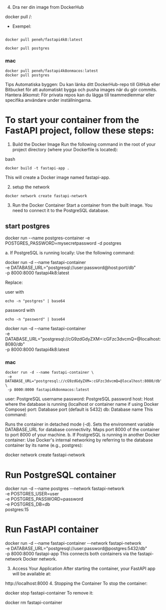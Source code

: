 4. Dra ner din image from DockerHub

docker pull <username>/<repository-name>:<tag>

- Exempel:

```

docker pull peneh/fastapi4k8:latest

docker pull postgres

```

### mac

```
docker pull peneh/fastapi4k8onmacos:latest
docker pull postgres

```

Tips
Automatiska byggen: Du kan länka ditt DockerHub-repo till GitHub eller Bitbucket för att automatiskt bygga och pusha images när du gör commits.
Hantera åtkomst: För privata repos kan du lägga till teammedlemmar eller specifika användare under inställningarna.

# To start your container from the FastAPI project, follow these steps:

1. Build the Docker Image
   Run the following command in the root of your project directory (where your Dockerfile is located):

bash

```
docker build -t fastapi-app .

```

This will create a Docker image named fastapi-app.

2. setup the network

```
docker network create fastapi-network

```

3. Run the Docker Container
   Start a container from the built image. You need to connect it to the PostgreSQL database.

## start postgres

docker run --name postgres-container -e POSTGRES_PASSWORD=mysecretpassword -d postgres

a. If PostgreSQL is running locally:
Use the following command:

docker run -d --name fastapi-container \
 -e DATABASE_URL="postgresql://user:password@host:port/db" \
 -p 8000:8000 fastapi4k8:latest

Replace:

user with

```
echo -n "postgres" | base64
```

password with

```
echo -n "password" | base64
```

docker run -d --name fastapi-container \
 -e DATABASE_URL="postgresql://cG9zdGdyZXM=:cGFzc3dvcmQ=@localhost:8080/db" \
 -p 8000:8000 fastapi4k8:latest

### mac

```
docker run -d --name fastapi-container \
 -e DATABASE_URL="postgresql://cG9zdGdyZXM=:cGFzc3dvcmQ=@localhost:8080/db" \
 -p 8000:8000 fastapi4k8onmacos:latest

```

user: PostgreSQL username
password: PostgreSQL password
host: Host where the database is running (localhost or container name if using Docker Compose)
port: Database port (default is 5432)
db: Database name
This command:

Runs the container in detached mode (-d).
Sets the environment variable DATABASE_URL for database connectivity.
Maps port 8000 of the container to port 8000 of your machine.
b. If PostgreSQL is running in another Docker container:
Use Docker's internal networking by referring to the database container by its name (e.g., postgres):

docker network create fastapi-network

# Run PostgreSQL container

docker run -d --name postgres --network fastapi-network \
 -e POSTGRES_USER=user \
 -e POSTGRES_PASSWORD=password \
 -e POSTGRES_DB=db \
 postgres:15

# Run FastAPI container

docker run -d --name fastapi-container --network fastapi-network \
 -e DATABASE_URL="postgresql://user:password@postgres:5432/db" \
 -p 8000:8000 fastapi-app
This connects both containers via the fastapi-network Docker network.

3. Access Your Application
   After starting the container, your FastAPI app will be available at:

http://localhost:8000 4. Stopping the Container
To stop the container:

docker stop fastapi-container
To remove it:

docker rm fastapi-container

